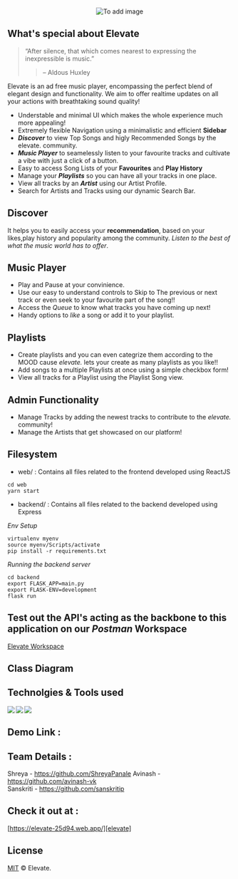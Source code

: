 <p align="center">
  <br />
 <img src="https://github.com/avinash-vk/elevate/blob/main/Elevate.png" alt="To add image"></img>
</p>

## What's special about Elevate
> “After silence, that which comes nearest to expressing the inexpressible is music.” 
> > – Aldous Huxley

Elevate is an ad free music player, encompassing the perfect blend of elegant design and functionality. We aim to offer realtime updates on all your actions with breathtaking sound quality! 

* Understable and minimal UI which makes the whole experience much more appealing!
* Extremely flexible Navigation using a minimalistic and efficient **Sidebar**
* ***Discover*** to view Top Songs and higly Recommended Songs by the elevate. community.
* ***Music Player*** to seamelessly listen to your favourite tracks and cultivate a vibe with just a click of a button.
* Easy to access Song Lists of your **Favourites** and **Play History**
* Manage your ***Playlists*** so you can have all your tracks in one place.
* View all tracks by an ***Artist*** using our Artist Profile.
* Search for Artists and Tracks using our dynamic Search Bar.

## Discover

It helps you to easily access your **recommendation**, based on your likes,play history and popularity among the community. _Listen to the best of what the music world has to offer_. 

## Music Player

* Play and Pause at your convinience. 
* Use our easy to understand controls to Skip to The previous or next track or even seek to your favourite part of the song!!
* Access the *Queue* to know what tracks you have coming up next!
* Handy options to *like* a song or add it to your playlist.

## Playlists

* Create playlists and you can even categrize them according to the MOOD cause *elevate.* lets your create as many playlists as you like!!
* Add songs to a multiple Playlists at once using a simple checkbox form!
* View all tracks for a Playlist using the Playlist Song view.

## Admin Functionality

* Manage Tracks by adding the newest tracks to contribute to the *elevate.* community!
* Manage the Artists that get showcased on our platform!

## Filesystem

* web/ : Contains all files related to the frontend developed using ReactJS 
```console 
cd web
yarn start
```
* backend/ : Contains all files related to the backend developed using Express

*Env Setup*
```console 
virtualenv myenv
source myenv/Scripts/activate
pip install -r requirements.txt
```
*Running the backend server*
```console
cd backend
export FLASK_APP=main.py
export FLASK-ENV=development
flask run
```

## Test out the API's acting as the backbone to this application on our *Postman* Workspace

[Elevate Workspace][postman]

## Class Diagram

## Technolgies & Tools used

<img align="left" src="https://img.icons8.com/officel/32/000000/react.png"/>
<img align="left" src="https://img.icons8.com/color/32/000000/flask.png"/>
<img align="left" src="https://img.icons8.com/color/32/000000/firebase.png"/>
<br/>

## Demo Link : 

## Team Details : 

Shreya - https://github.com/ShreyaPanale
Avinash - https://github.com/avinash-vk  
Sanskriti - https://github.com/sanskritip  

## Check it out at :

[https://elevate-25d94.web.app/][elevate]


## License

[MIT](LICENSE.md) &copy; Elevate.

[elevate]:https://elevate-25d94.web.app/
[postman]:https://www.postman.com/kratos12/workspace/ooad/overview
